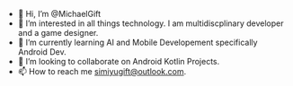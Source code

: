 - 👋 Hi, I’m @MichaelGift
- 👀 I’m interested in all things technology. I am multidiscplinary developer and a game designer.
- 🌱 I’m currently learning AI and Mobile Developement specifically Android Dev.
- 💞️ I’m looking to collaborate on Android Kotlin Projects.
- 📫 How to reach me simiyugift@outlook.com.

<!---
MichaelGift/MichaelGift is a ✨ special ✨ repository because its `README.md` (this file) appears on your GitHub profile.
You can click the Preview link to take a look at your changes.
--->
